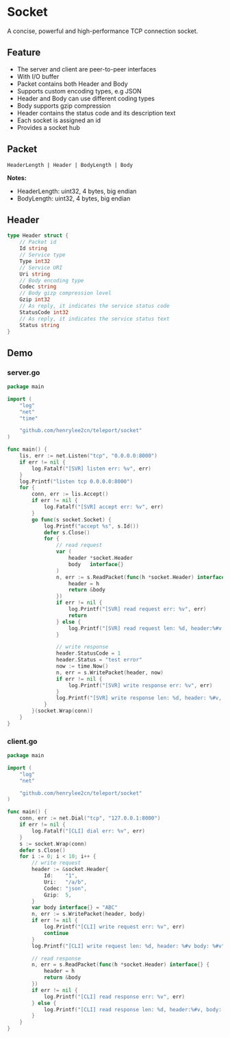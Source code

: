 # Socket

A concise, powerful and high-performance TCP connection socket.

## Feature

- The server and client are peer-to-peer interfaces
- With I/O buffer
- Packet contains both Header and Body
- Supports custom encoding types, e.g JSON
- Header and Body can use different coding types
- Body supports gzip compression
- Header contains the status code and its description text
- Each socket is assigned an id
- Provides a socket hub

## Packet

```
HeaderLength | Header | BodyLength | Body
```

**Notes:**

- HeaderLength: uint32, 4 bytes, big endian
- BodyLength: uint32, 4 bytes, big endian

## Header

```go
type Header struct {
	// Packet id
	Id string
	// Service type
	Type int32
	// Service URI
	Uri string
	// Body encoding type
	Codec string
	// Body gizp compression level
	Gzip int32
	// As reply, it indicates the service status code
	StatusCode int32
	// As reply, it indicates the service status text
	Status string
}
```

## Demo

### server.go

```go
package main

import (
	"log"
	"net"
	"time"

	"github.com/henrylee2cn/teleport/socket"
)

func main() {
	lis, err := net.Listen("tcp", "0.0.0.0:8000")
	if err != nil {
		log.Fatalf("[SVR] listen err: %v", err)
	}
	log.Printf("listen tcp 0.0.0.0:8000")
	for {
		conn, err := lis.Accept()
		if err != nil {
			log.Fatalf("[SVR] accept err: %v", err)
		}
		go func(s socket.Socket) {
			log.Printf("accept %s", s.Id())
			defer s.Close()
			for {
				// read request
				var (
					header *socket.Header
					body   interface{}
				)
				n, err := s.ReadPacket(func(h *socket.Header) interface{} {
					header = h
					return &body
				})
				if err != nil {
					log.Printf("[SVR] read request err: %v", err)
					return
				} else {
					log.Printf("[SVR] read request len: %d, header:%#v, body: %#v", n, header, body)
				}

				// write response
				header.StatusCode = 1
				header.Status = "test error"
				now := time.Now()
				n, err = s.WritePacket(header, now)
				if err != nil {
					log.Printf("[SVR] write response err: %v", err)
				}
				log.Printf("[SVR] write response len: %d, header: %#v, body: %#v", n, header, now)
			}
		}(socket.Wrap(conn))
	}
}
```

### client.go

```go
package main

import (
	"log"
	"net"

	"github.com/henrylee2cn/teleport/socket"
)

func main() {
	conn, err := net.Dial("tcp", "127.0.0.1:8000")
	if err != nil {
		log.Fatalf("[CLI] dial err: %v", err)
	}
	s := socket.Wrap(conn)
	defer s.Close()
	for i := 0; i < 10; i++ {
		// write request
		header := &socket.Header{
			Id:    "1",
			Uri:   "/a/b",
			Codec: "json",
			Gzip:  5,
		}
		var body interface{} = "ABC"
		n, err := s.WritePacket(header, body)
		if err != nil {
			log.Printf("[CLI] write request err: %v", err)
			continue
		}
		log.Printf("[CLI] write request len: %d, header: %#v body: %#v", n, header, body)

		// read response
		n, err = s.ReadPacket(func(h *socket.Header) interface{} {
			header = h
			return &body
		})
		if err != nil {
			log.Printf("[CLI] read response err: %v", err)
		} else {
			log.Printf("[CLI] read response len: %d, header:%#v, body: %#v", n, header, body)
		}
	}
}
```